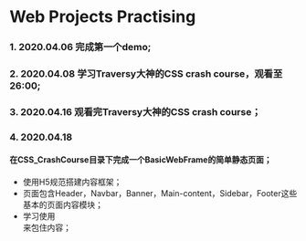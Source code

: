# Web Projects Practising
### 1. 2020.04.06 完成第一个demo;
### 2. 2020.04.08 学习Traversy大神的CSS crash course，观看至26:00;
### 3. 2020.04.16 观看完Traversy大神的CSS crash course；
### 4. 2020.04.18
#### 在CSS_CrashCourse目录下完成一个BasicWebFrame的简单静态页面；
- 使用H5规范搭建内容框架；
- 页面包含Header，Navbar，Banner，Main-content，Sidebar，Footer这些基本的页面内容模块；
- 学习使用<div class="container">来包住内容；